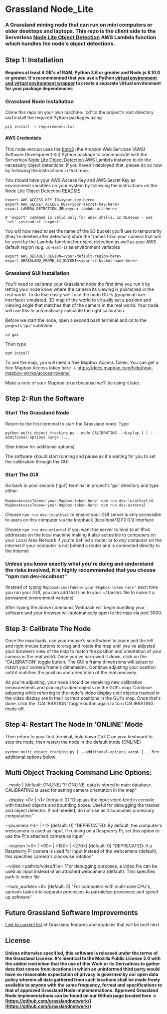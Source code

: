# Grassland Node_Lite

### A Grassland mining node that can run on mini computers or older desktops and laptops. This repo is the client side to the Serverless [Node Lite Object Detection](https://github.com/grasslandnetwork/node_lite_object_detection) AWS Lambda function which handles the node's object detections.


## Step 1: Installation
#### Requires at least 4 GB's of RAM, Python 3.6 or greater and Node.js 8.10.0 or greater. It's recommended that you use a Python [virtual environment and virtual environment wrapper](https://docs.python-guide.org/dev/virtualenvs/) to create a separate virtual environment for your package dependencies


### Grassland Node Installation

Clone this repo on your own machine. 'cd' to the project's root directory and install the required Python packages using

```pip install -r requirements.txt```

#### AWS Credentials
This node version uses the [boto3](https://pypi.org/project/boto3/) (the Amazon Web Services (AWS) Software Development Kit) Python package to communicate with the Serverless [Node Lite Object Detection](https://github.com/grasslandnetwork/node_lite_object_detection) AWS Lambda instance to do the necessary object detections. If you haven't deployed that, please do so now by following the instructions in that repo.

You should have your AWS Access Key and AWS Secret Key as environment variables on your system by following the instructions on the Node Lite Object Detection [README](https://github.com/grasslandnetwork/node_lite_object_detection) 

```
export AWS_ACCESS_KEY_ID=<your-key-here>
export AWS_SECRET_ACCESS_KEY=<your-secret-key-here>
export LAMBDA_DETECTION_URL=<your-lambda-url-here>

# 'export' command is valid only for unix shells. In Windows - use 'set' instead of 'export'
```

You will now need to set the name of the S3 bucket you'll use to temporarily (they're deleted after detection) store the frames from your camera that will be used by the Lambda function for object detection as well as your AWS default region (e.g. ```us-east-1```) as environment variables

```
export AWS_DEFAULT_REGION=<your-default-region-here>
export GRASSLAND_FRAME_S3_BUCKET=<your-s3-bucket-name-here>
```


### Grassland GUI Installation

You'll need to calibrate your Grassland node the first time you run it by letting your node know where the camera its viewing is positioned in the real world. To do that easily we'll use the node GUI's (graphical user interface) simulated, 3D map of the world to virtually set a position and viewing angle that matches that of the camera in the real world. Your node will use this to automatically calculate the right calibration.


Before we start the node, open a second bash terminal and cd to the projects 'gui' subfolder.

```cd gui```

Then type

```npm install```

To use the map, you will need a free Mapbox Access Token. You can get a free Mapbox Access token here -> https://docs.mapbox.com/help/how-mapbox-works/access-tokens/

Make a note of your Mapbox token because we'll be using it later.


## Step 2: Run the Software
### Start The Grassland Node

Return to the first terminal to start the Grassland node. Type

```python multi_object_tracking.py --mode CALIBRATING --display 1 [ --additional-options <arg> ]...```

(See below for additional options)

The software should start running and pause as it's waiting for you to set the calibration through the GUI.

### Start The GUI

Go back to your second ('gui') terminal in project's 'gui' directory and type either


```MapboxAccessToken='your-Mapbox-token-here' npm run dev-localhost```
or
```MapboxAccessToken='your-Mapbox-token-here' npm run dev-external```

Choose ```npm run dev-localhost``` to ensure your GUI server is only accessible to users on this computer via the loopback (localhost/127.0.0.1) interface 

Choose ```npm run dev-external``` if you want the server to bind to all IPv4 addresses on the local machine making it also accesible to computers on your Local Area Network if you're behind a router or to *any computer* on the internet if your computer is not behind a router and is connected directly to the internet

### **Unless you know exactly what you're doing and understand the risks involved, it is highly recommended that you choose "npm run dev-localhost"**

(Instead of typing ```MapboxAccessToken='your-Mapbox-token-here'``` each time you run your GUI, you can add that line to your ~/.bashrc file to make it a permanent environment variable)


After typing the above command, Webpack will begin bundling your software and your browser will automatically open to the map via port 3000.

## Step 3: Calibrate The Node

Once the map loads, use your mouse's scroll wheel to zoom and the left and right mouse buttons to drag and rotate the map until you've adjusted your browsers view of the map to match the position and orientation of your camera in the real world. Once you've narrowed it down, click on the 'CALIBRATION' toggle button. The GUI's frame dimensions will adjust to match your camera frame's dimensions. Continue adjusting your position until it matches the position and orientation of the real precisely. 

As you're adjusting, your node should be receiving new calibration measurements and placing tracked objects on the GUI's map. Continue adjusting while referring to the node's video display until objects tracked in the video display are in their correct positions in the GUI's map. Once that's done, click the 'CALIBRATION' toggle button again to turn CALIBRATING mode off.


## Step 4: Restart The Node In 'ONLINE' Mode

Then return to your first terminal, hold down Ctrl-C on your keyboard to stop the node, then restart the node in the default mode (ONLINE)

```python multi_object_tracking.py [ --additional-options <arg> ]...``` See additional options below




## Multi Object Tracking Command Line Options:

--mode <ONLINE> | <CALIBRATING> [default: ONLINE] "If ONLINE, data is stored in main database. CALIBRATING is used for setting camera orientation in the map"
  
--display <0> | <1> [default: 0] "Displays the input video feed in console with tracked objects and bounding boxes. Useful for debugging the tracker and object detector. If not needed, do not use as it consumes uncessary computation."
  
--picamera <0> | <1> [default: 0] "DEPRECATED: By default, the computer's webcamera is used as input. If running on a Raspberry Pi, set this option to use the Pi's attached camera as input"
  
--rotation (<0> | <90> | <180> | <270>) [default: 0] "DEPRECATED: If a Raspberry Pi camera is used for input instead of the webcamera (default), this specifies camera's clockwise rotation"
  
--video <path/to/video/file> "For debugging purposes, a video file can be used as input instead of an attached webcamera (default). This specifies path to video file
  
--num_workers <#> [default: 5] "For computers with multi-core CPU's, spreads tasks into separate processes to parralelize processes and speed up software"


## Future Grassland Software Improvements
[Link to current list](https://gist.github.com/00hello/0199d393e872ed7645979f5daf7bd62c) of Grassland features and modules that will be built next


## License
#### Unless otherwise specified, this software is released under the terms of the Grassland License. It's identical to the Mozilla Public License 2.0 with the added restriction that the use of this Work or its Derivatives to gather data that comes from locations in which an uninformed third party would have no reasonable expectation of privacy is governed by our open data policy wherein all data gathered from such locations shall be made freely available to anyone with the same frequency, format and specifications to that of approved Grassland Node implementations. Approved Grassland Node implementations can be found on our Github page located here -> [https://github.com/grasslandnetwork/](https://github.com/grasslandnetwork/)

